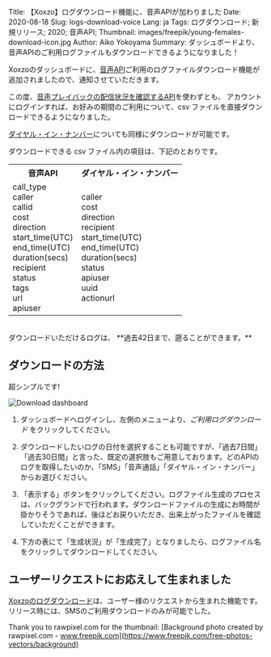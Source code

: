 Title: 【Xoxzo】ログダウンロード機能に、音声APIが加わりました
Date: 2020-08-18
Slug: logs-download-voice
Lang: ja
Tags: ログダウンロード; 新規リリース; 2020; 音声API;
Thumbnail: images/freepik/young-females-download-icon.jpg
Author: Aiko Yokoyama
Summary: ダッシュボードより、音声APIのご利用ログファイルもダウンロードできるようになりました！


Xoxzoのダッシュボードに、[音声API](https://www.xoxzo.com/ja/about/voice-api/)ご利用のログファイルダウンロード機能が追加されましたので、通知させていただきます。

この度、[音声プレイバックの配信状況を確認するAPI](https://docs.xoxzo.com/ja/voice.html#checking-call-status)を使わずとも、
アカウントにログインすれば、お好みの期間のご利用について、csv ファイルを直接ダウンロードできるようになりました。

[ダイヤル・イン・ナンバー](https://docs.xoxzo.com/ja/din.html)についても同様にダウンロードが可能です。

ダウンロードできる csv ファイル内の項目は、下記のとおりです。

<table style="width:100%" "border:1px">
  <tr style="padding:15px">
    <th>音声API</th>
    <th>ダイヤル・イン・ナンバー</th>
  </tr>
  <tr>
    <td>call_type<br>
        caller<br>
        callid<br>
        cost<br>
        direction<br>
        start_time(UTC)<br>
        end_time(UTC)<br>
        duration(secs)<br>
        recipient<br>
        status<br>
        tags<br>
        url<br>
        apiuser</td>
    <td>caller<br>
        cost<br>
        direction<br>
        recipient<br>
        start_time(UTC)<br>
        end_time(UTC)<br>
        duration(secs)<br>
        status<br>
        apiuser<br>
        uuid<br>
        actionurl<br></td>
    </tr>
</table>
<br>
ダウンロードいただけるログは、 **過去42日まで、遡ることができます。**

## ダウンロードの方法

超シンプルです! 

![Download dashboard](/images/voice-download-ss-ja.jpg)


1. ダッシュボードへログインし、左側のメニューより、_ご利用ログダウンロード_ をクリックしてください。

2. ダウンロードしたいログの日付を選択することも可能ですが、「過去7日間」「過去30日間」と言った、既定の選択肢もご用意しております。どのAPIのログを取得したいのか、「SMS」「音声通話」「ダイヤル・イン・ナンバー」からお選びください。

3. 「表示する」ボタンをクリックしてください。ログファイル生成のプロセスは、バックグランドで行われます。ダウンロードファイルの生成にお時間が掛かりそうであれば、後ほどお戻りいただき、出来上がったファイルを確認していただくことができます。

4. 下方の表にて「生成状況」が「生成完了」となりましたら、ログファイル名をクリックしてダウンロードしてください。

## ユーザーリクエストにお応えして生まれました

[Xoxzoのログダウンロード](https://blog.xoxzo.com/ja/2019/08/13/logs-download-feature-new-release/)は、ユーザー様のリクエストから生まれた機能です。
リリース時には、SMSのご利用ダウンロードのみが可能でした。

Thank you to rawpixel.com for the thumbnail:
[Background photo created by rawpixel.com - www.freepik.com](https://www.freepik.com/free-photos-vectors/background)
